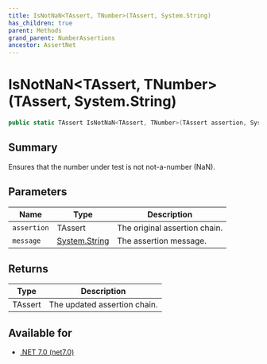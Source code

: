 ```yaml
---
title: IsNotNaN<TAssert, TNumber>(TAssert, System.String)
has_children: true
parent: Methods
grand_parent: NumberAssertions
ancestor: AssertNet
---
```

# IsNotNaN&lt;TAssert, TNumber&gt;(TAssert, System.String)

```csharp
public static TAssert IsNotNaN<TAssert, TNumber>(TAssert assertion, System.String message);
```

## Summary
Ensures that the number under test is not not-a-number (NaN).

## Parameters
|Name|Type|Description|
|-|-|-|
|`assertion`|TAssert|The original assertion chain.|
|`message`|[System.String](https://learn.microsoft.com/en-us/dotnet/api/system.string)|The assertion message.|

## Returns
|Type|Description|
|-|-|
|TAssert|The updated assertion chain.|

## Available for
- [.NET 7.0 (net7.0)](https://versionsof.net/core/7.0/)
